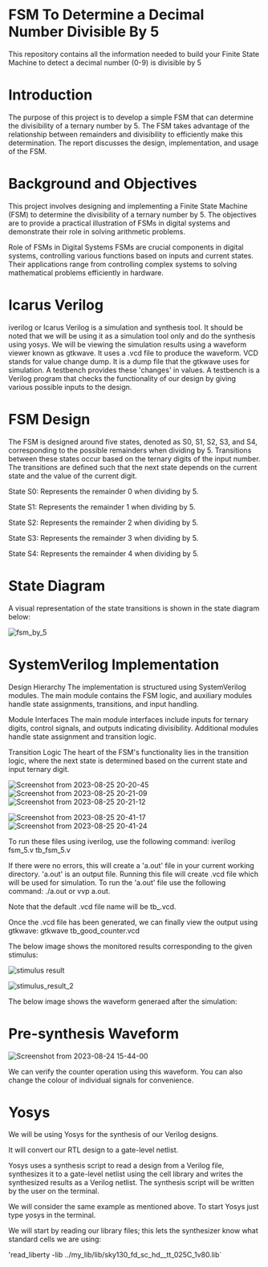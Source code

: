 # FSM To Determine a Decimal Number Divisible By 5
This repository contains all the information needed to build your  Finite State Machine to detect a decimal number (0-9) is divisible by 5 





# Introduction

The purpose of this project is to develop a simple FSM that can determine the divisibility of a ternary number by 5.
The FSM takes advantage of the relationship between remainders and divisibility to efficiently make this determination. 
The report discusses the design, implementation, and usage of the FSM.




# Background and Objectives

This project involves designing and implementing a Finite State Machine (FSM) to determine the divisibility of a ternary number by 5. The objectives are to provide a practical illustration of FSMs in digital systems and demonstrate their role in solving arithmetic problems.

Role of FSMs in Digital Systems
FSMs are crucial components in digital systems, controlling various functions based on inputs and current states. Their applications range from controlling complex systems to solving mathematical problems efficiently in hardware.

# Icarus Verilog
iverilog or Icarus Verilog is a simulation and synthesis tool. It should be noted that we will be using it as a simulation tool only and do the synthesis using yosys. We will be viewing the simulation results using a waveform viewer known as gtkwave. It uses a .vcd file to produce the waveform. VCD stands for value change dump. It is a dump file that the gtkwave uses for simulation.
A testbench provides these 'changes' in values. A testbench is a Verilog program that checks the functionality of our design by giving various possible inputs to the design.




# FSM Design

The FSM is designed around five states, denoted as S0, S1, S2, S3, and S4, corresponding to the possible remainders when dividing by 5.  Transitions between these states occur based on the ternary digits of the input number. The transitions are defined such that the next state depends on the current state and the value of the current digit.

State S0: Represents the remainder 0 when dividing by 5.

State S1: Represents the remainder 1 when dividing by 5.

State S2: Represents the remainder 2 when dividing by 5.

State S3: Represents the remainder 3 when dividing by 5.

State S4: Represents the remainder 4 when dividing by 5.

# State Diagram

A visual representation of the state transitions is shown in the state diagram below:

![fsm_by_5](https://github.com/aakashbari/FSM-to-determine-a-decimal-number-divisible-by-5/assets/143193204/2bbfb76c-c10b-4af6-aa9d-0a00afc88c03)




 # SystemVerilog Implementation
 
Design Hierarchy
The implementation is structured using SystemVerilog modules. The main module contains the FSM logic, and auxiliary modules handle state assignments, transitions, and input handling.

Module Interfaces
The main module interfaces include inputs for ternary digits, control signals, and outputs indicating divisibility. Additional modules handle state assignment and transition logic.

Transition Logic
The heart of the FSM's functionality lies in the transition logic, where the next state is determined based on the current state and input ternary digit.




![Screenshot from 2023-08-25 20-20-45](https://github.com/aakashbari/FSM-to-determine-a-decimal-number-divisible-by-5/assets/143193204/485fd25a-2c2d-41b1-9bb4-b2ac632cc2fe)
![Screenshot from 2023-08-25 20-21-09](https://github.com/aakashbari/FSM-to-determine-a-decimal-number-divisible-by-5/assets/143193204/6c6e0063-6380-405b-b14c-6c8002a120fb)
![Screenshot from 2023-08-25 20-21-12](https://github.com/aakashbari/FSM-to-determine-a-decimal-number-divisible-by-5/assets/143193204/03da25e4-f03f-45c2-906b-66b617b5d67b)

![Screenshot from 2023-08-25 20-41-17](https://github.com/aakashbari/FSM-to-determine-a-decimal-number-divisible-by-5/assets/143193204/50944f73-db21-48a7-a120-9e0bb1be20de)
![Screenshot from 2023-08-25 20-41-24](https://github.com/aakashbari/FSM-to-determine-a-decimal-number-divisible-by-5/assets/143193204/1e7c9ae5-104e-4f10-b059-c24bda36660a)





To run these files using iverilog, use the following command: 
iverilog fsm_5.v tb_fsm_5.v

If there were no errors, this will create a 'a.out' file in your current working directory.  'a.out' is an output file.
Running this file will create .vcd file which will be used for simulation. 
To run the 'a.out' file use the following command: ./a.out or vvp a.out.

Note that the default .vcd file name will be tb_.vcd.

Once the .vcd file has been generated, we can finally view the output using gtkwave: gtkwave 
tb_good_counter.vcd

The below image shows the monitored results corresponding to the given stimulus:

![stimulus result](https://github.com/aakashbari/FSM-to-determine-a-decimal-number-divisible-by-5/assets/143193204/9c35ee94-6b53-432b-999b-89b280440c48)

![stimulus_result_2](https://github.com/aakashbari/FSM-to-determine-a-decimal-number-divisible-by-5/assets/143193204/3d8b5270-aaf4-479a-b9e6-4fd01c86d688)

The below image shows the waveform generaed after the simulation:

# Pre-synthesis Waveform

![Screenshot from 2023-08-24 15-44-00](https://github.com/aakashbari/FSM-to-determine-a-decimal-number-divisible-by-5/assets/143193204/458c1930-247f-49de-abfe-973315297515)


We can verify the counter operation using this waveform. You can also change the colour of individual signals for convenience.

# Yosys

We will be using Yosys for the synthesis of our Verilog designs.

It will convert our RTL design to a gate-level netlist.

Yosys uses a synthesis script to read a design from a Verilog file, synthesizes it to a gate-level netlist using the cell library 
and writes the synthesized results as a Verilog netlist. The synthesis script will be written by the user on the terminal.

We will consider the same example as mentioned above.
To start Yosys just type yosys in the terminal.

We will start by reading our library files; this lets the synthesizer know what standard cells we are using:

'read_liberty -lib ../my_lib/lib/sky130_fd_sc_hd__tt_025C_1v80.lib`
